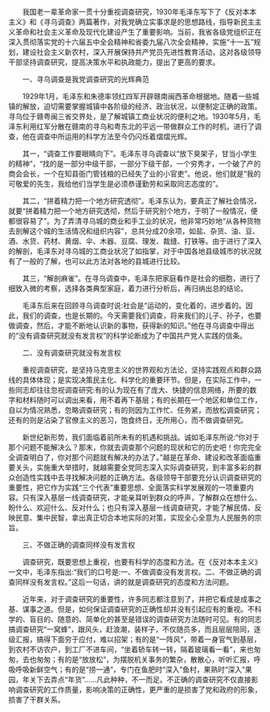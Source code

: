 
　　我国老一辈革命家一贯十分重视调查研究，1930年毛泽东写下了《反对本本主义》和《寻乌调查》两篇著作，对我党确立实事求是的思想路线，指导新民主主义革命和社会主义革命及现代化建设产生了重要影响。当前，我省各级党组织正在深入贯彻落实党的十六届五中全会精神和省委九届八次全会精神，实施“十一五”规划，建设社会主义新农村，深入开展保持共产党员先进性教育活动，这对各级领导干部坚持调查研究，提高决策水平和执政能力，提出了更高的要求。

　　一、寻乌调查是我党调查研究的光辉典范

　　1929年1月，毛泽东和朱德率领红四军开辟赣南闽西革命根据地。随着一些城镇的解放，迫切需要掌握城镇中各阶级的经济、政治状况，以便制定正确的政策。寻乌位于赣粤闽三省交界处，是了解城镇工商业状况的便利之地。1930年5月，毛泽东利用红军分散在赣南的寻乌和粤东北的平远一带做群众工作的时机，进行了调查，他在调查中所运用的科学方法至今仍闪烁着熠熠光辉。

　　其一，“调查工作要眼睛向下”。毛泽东寻乌调查以“放下臭架子，甘当小学生的精神”，“找的是一部分中级干部，一部分下级干部，一个穷秀才，一个破了产的商会会长，一个在知县衙门管钱粮的已经失了业的小官吏”。他说，他们就是“我的可敬爱的先生，我给他们当学生是必须恭谨勤劳和采取同志态度的”。

　　其二，“拼着精力把一个地方研究透彻”。毛泽东认为，要真正了解社会情况，就要“拼着精力把一个地方研究透彻，然后于研究别个地方，于明了一般情况，便都很容易了”。为了弄清寻乌城的商业和手工业的状况，他非常巧妙地“从各种货物去剖解这个城的生活情况和组织内容”，总共分成20余项，如盐、杂货、油、豆、酒、水货、药材、黄烟、伞、木器、豆腐、理发、裁缝、打铁等。由于进行了深入的解剖，毛泽东对寻乌城的工商业状况了如指掌，对于中国各地县级城市的状况就有了一般的了解，也可以此方法对各地的县城进行比较。

　　其三，“解剖麻雀”。在寻乌调查中，毛泽东把家庭看作是社会的细胞，进行了细致入微的考察，选择各类典型家庭，着力进行分析后，再归纳出总的结论。

　　毛泽东后来在回顾寻乌调查时说:社会是“运动的，变化着的，进步着的。因此，我们的调查，也是长期的。今天需要我们调查，将来我们的儿子、孙子，也要做调查，然后，才能不断地认识新的事物，获得新的知识。”他在寻乌调查中得出的“没有调查研究就没有发言权”的科学论断成为了中国共产党人实践的信条。

　　二、没有调查研究就没有发言权

　　重视调查研究，是坚持马克思主义的世界观和方法论，坚持实践观点和群众路线的具体体现；是实现决策民主化、科学化的重要环节。但是，在实际工作中，一些同志却往往忽视调查研究:有的认为现在有了庞大、快捷的信息网络，所要的数字和材料随时可以调出来看，用不着再下基层；有的长期在一个地区和单位工作，自以为情况熟悉，忽略调查研究；有的则因为工作忙、任务紧，而放松调查研究；还有的则是沾染了官僚主义的恶习，饱食终日，无所用心，而不做调查研究。

　　新世纪新形势，我们面临着前所未有的机遇和挑战。诚如毛泽东所说:“你对于那个问题不能解决么？那末，你就去调查那个问题的现状和它的历史吧！你完完全全调查明白了，你对那个问题就有解决的办法了。”越是在革命、建设和改革面临重要关头，实施重大举措时，就越需要全党同志深入实际调查研究，到丰富多彩的群众创造性实践中去寻找解决问题的正确方法。各级领导干部要充分认识调查研究的重要性，把它作为实践“三个代表”重要思想、全面落实科学发展观的一项重要内容。只有深入基层一线调查研究，才能亲耳听到群众的呼声，了解群众在想什么、盼什么、欢迎什么、反对什么；也只有深入基层一线调查研究，才能了解民情、反映民意、集中民智，拿出真正切合本地实际的对策，实现全心全意为人民服务的宗旨。

　　三、不做正确的调查同样没有发言权

　　调查研究，既要思想上重视，也要有科学的态度和方法。在《反对本本主义》一文中，毛泽东指出:“我们的口号是:一、不做调查没有发言权。二、不做正确的调查同样没有发言权。”这后一句话，讲的就是调查研究的态度和方法问题。

　　近年来，对于调查研究的重要性，许多同志都注意到了，并把它看成是成事之基、谋事之道。但是，如何保证调查研究的正确性却并没有引起应有的重视。不科学的、盲目的、随意的、简单化的甚至是错误的调查研究方法随时可见。有的同志搞调查研究“一窝蜂”，跟风头，赶浪潮，装样子，不仅随员多，而且层层陪同，逐级汇报，搞得下面穷于应付，难以招架；有的是“一阵风”，带着一身官气到基层，到农村不访农户，到工厂不进车间，“坐着轿车转一转，隔着玻璃看一看”，来也匆匆，去也匆匆；有的是“放放松”，为摆脱机关事务的繁杂，散散心，听听汇报，呼吸呼吸新鲜空气；有的是“捞一通”，专门在鱼肥时“深入”鱼村，果熟时“深入”果园，年关下去弄点“年货”……凡此种种，不一而足。不正确的调查研究不仅直接影响调查研究的工作质量，影响决策的正确性，更严重的是损害了党和政府的形象，损害了干群关系。
